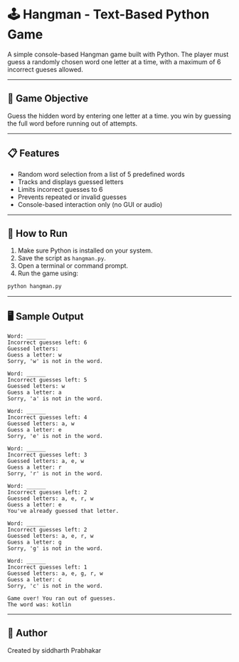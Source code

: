 # 🕹️ Hangman - Text-Based Python Game

A simple console-based Hangman game built with Python. The player must guess a randomly chosen word one letter at a time, with a maximum of 6 incorrect gueses allowed.

---

## 🎯 Game Objective

Guess the hidden word by entering one letter at a time. you win by guessing the full word before running out of attempts.

---

## 📋 Features

- Random word selection from a list of 5 predefined words
- Tracks and displays guessed letters
- Limits incorrect guesses to 6
- Prevents repeated or invalid guesses
- Console-based interaction only (no GUI or audio)

---

## 🚀 How to Run

1. Make sure Python is installed on your system.
2. Save the script as `hangman.py`.
3. Open a terminal or command prompt.
4. Run the game using:

```bash
python hangman.py
```

---

## 🖥️ Sample Output

```
Word: ______
Incorrect guesses left: 6
Guessed letters: 
Guess a letter: w
Sorry, 'w' is not in the word.

Word: ______
Incorrect guesses left: 5
Guessed letters: w
Guess a letter: a
Sorry, 'a' is not in the word.

Word: ______
Incorrect guesses left: 4
Guessed letters: a, w
Guess a letter: e
Sorry, 'e' is not in the word.

Word: ______
Incorrect guesses left: 3
Guessed letters: a, e, w
Guess a letter: r
Sorry, 'r' is not in the word.

Word: ______
Incorrect guesses left: 2
Guessed letters: a, e, r, w
Guess a letter: e
You've already guessed that letter.

Word: ______
Incorrect guesses left: 2
Guessed letters: a, e, r, w
Guess a letter: g
Sorry, 'g' is not in the word.

Word: ______
Incorrect guesses left: 1
Guessed letters: a, e, g, r, w
Guess a letter: c
Sorry, 'c' is not in the word.

Game over! You ran out of guesses.
The word was: kotlin
```

---

## 👤 Author

Created by siddharth Prabhakar 
